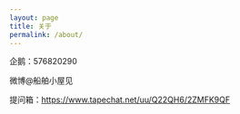 ```yaml
---
layout: page
title: 关于
permalink: /about/
---
```


企鹅：576820290

微博@船舶小屋见

提问箱：https://www.tapechat.net/uu/Q22QH6/2ZMFK9QF
